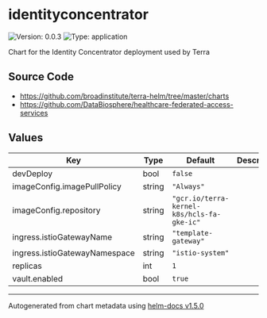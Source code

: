 # identityconcentrator

![Version: 0.0.3](https://img.shields.io/badge/Version-0.0.3-informational?style=flat-square) ![Type: application](https://img.shields.io/badge/Type-application-informational?style=flat-square)

Chart for the Identity Concentrator deployment used by Terra

## Source Code

* <https://github.com/broadinstitute/terra-helm/tree/master/charts>
* <https://github.com/DataBiosphere/healthcare-federated-access-services>

## Values

| Key | Type | Default | Description |
|-----|------|---------|-------------|
| devDeploy | bool | `false` |  |
| imageConfig.imagePullPolicy | string | `"Always"` |  |
| imageConfig.repository | string | `"gcr.io/terra-kernel-k8s/hcls-fa-gke-ic"` |  |
| ingress.istioGatewayName | string | `"template-gateway"` |  |
| ingress.istioGatewayNamespace | string | `"istio-system"` |  |
| replicas | int | `1` |  |
| vault.enabled | bool | `true` |  |

----------------------------------------------
Autogenerated from chart metadata using [helm-docs v1.5.0](https://github.com/norwoodj/helm-docs/releases/v1.5.0)
